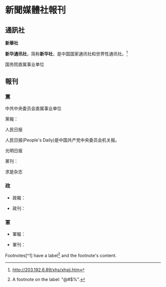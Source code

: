 # 新聞媒體社報刊

## 通訊社

**新華社**

**新华通讯社**，简称**新华社**，是中国国家通讯社和世界性通讯社。[^參考1] 

国务院直属事业单位



## 報刊

### 黨

中共中央委员会直属事业单位



黨報：



人民日报

人民日报(People's Daily)是中国共产党中央委员会机关报。



光明日报



黨刊：

求是杂志



### 政

- 政報：

- 政刊：

### 軍

- 軍報：

- 軍刊：



Footnotes[^1] have a label[^@#$%] and the footnote's content.



[^參考1]: http://203.192.6.89/xhs/xhsjj.htm
[^@#$%]: A footnote on the label: "@#$%".
